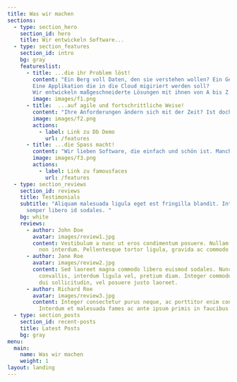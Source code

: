 ```yaml
---
title: Was wir machen
sections:
  - type: section_hero
    section_id: hero
    title: Wir entwickeln Software...
  - type: section_features
    section_id: intro
    bg: gray
    featureslist:
      - title: ...die ihr Problem löst!
        content: "Ein Berg voll Daten, den sie verstehen wollen? Ein Geschäftsmodell, das sie digitalisieren wollen? 
        Eine Applikation die in die Cloud migiriert werden soll? 
        Wir entwickeln maßgeschneiderte Lösungen mit ihnen von A bis Z."
        image: images/f1.png
      - title:  ...auf agile und fortschrittliche Weise!
        content: "Ihre Anforderungen ändern sich mit der Zeit? Ist doch klar. Wir gehen von Veränderung aus. Deswegen arbeiten wir mit ihnen iterativer Art um kontinuerlich Wert zu schaffen und Risiken zu minimieren. Continous Deployment, DevOps und Data Analytics? Kein Problem, oder?"
        image: images/f2.png
        actions:
          - label: Link zu Db Demo
            url: /features
      - title: ...die Spass macht!
        content: "Wir lieben Software, die einfach und schön ist. Manchmal bringt sie einen sogar zum Lachen"
        image: images/f3.png
        actions:
          - label: Link zu famousfaces
            url: /features
  - type: section_reviews
    section_id: reviews
    title: Testimonials
    subtitle: "Aliquam malesuada ligula eget est fringilla blandit. Integer finibus
      semper libero id sodales. "
    bg: white
    reviews:
      - author: John Doe
        avatar: images/review1.jpg
        content: Vestibulum a nunc ut eros condimentum posuere. Nullam dapibus quis nunc
          non interdum. Pellentesque tortor ligula, gravida ac commodo eu.
      - author: Jane Roe
        avatar: images/review2.jpg
        content: Sed laoreet magna commodo libero euismod sodales. Nunc ac libero
          convallis, interdum ligula vel, pretium diam. Integer commodo sem at
          dui sollicitudin, vel posuere justo laoreet.
      - author: Richard Roe
        avatar: images/review3.jpg
        content: Integer consectetur purus neque, ac porttitor enim convallis vitae.
          Interdum et malesuada fames ac ante ipsum primis in faucibus.
  - type: section_posts
    section_id: recent-posts
    title: Latest Posts
    bg: gray
menu:
  main:
    name: Was wir machen
    weight: 1
layout: landing
---
```

